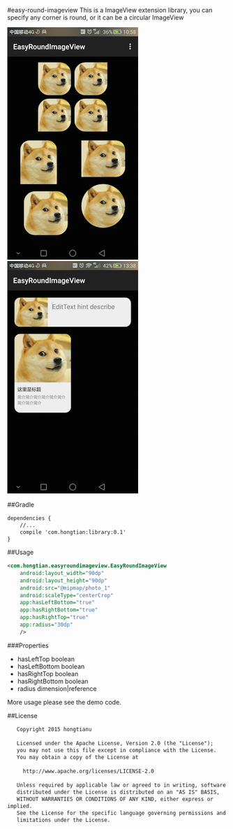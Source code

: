#easy-round-imageview
This is a ImageView extension library, you can specify any corner is round, or it can be a circular ImageView

![easy-round-imageview](Screenshot_2015-08-26-10-58-10.png)
![easy-round-imageview](Screenshot_2015-08-26-13-38-22.png)

##Gradle
```
dependencies {
    //...
    compile 'com.hongtian:library:0.1'
}
```

##Usage
```xml
<com.hongtian.easyroundimageview.EasyRoundImageView
    android:layout_width="90dp"
    android:layout_height="90dp"
    android:src="@mipmap/photo_1"
    android:scaleType="centerCrop"
    app:hasLeftBottom="true"
    app:hasRightBottom="true"
    app:hasRightTop="true"
    app:radius="30dp"
    />
```
###Properties
* hasLeftTop boolean
* hasLeftBottom boolean
* hasRightTop boolean
* hasRightBottom boolean
* radius dimension|reference

More usage please see the demo code.

##License
```
   Copyright 2015 hongtianu

   Licensed under the Apache License, Version 2.0 (the "License");
   you may not use this file except in compliance with the License.
   You may obtain a copy of the License at

     http://www.apache.org/licenses/LICENSE-2.0

   Unless required by applicable law or agreed to in writing, software
   distributed under the License is distributed on an "AS IS" BASIS,
   WITHOUT WARRANTIES OR CONDITIONS OF ANY KIND, either express or implied.
   See the License for the specific language governing permissions and
   limitations under the License.
```